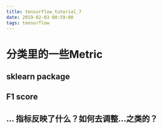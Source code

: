 ```yaml
---
title: tensorflow_tutorial_7
date: 2019-02-03 00:59:00
tags: tensorflow
---
```


# 分类里的一些Metric

## sklearn package

## F1 score

## ... 指标反映了什么？如何去调整...之类的？